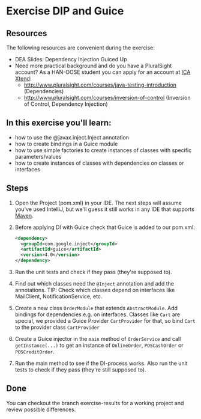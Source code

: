 Exercise DIP and Guice
=========================
Resources
-------------
The following resources are convenient during the exercise:

* DEA Slides: Dependency Injection Guiced Up
* Need more practical background and do you have a PluralSight account? As a HAN-OOSE student you can apply for an account at [ICA Xtend](https://ica-xtend.nl/winkel/):
	* http://www.pluralsight.com/courses/java-testing-introduction (Dependencies)
	* http://www.pluralsight.com/courses/inversion-of-control (Inversion of Control, Dependency Injection)
	
In this exercise you'll learn:
------------------------------
* how to use the @javax.inject.Inject annotation
* how to create bindings in a Guice module
* how to use simple factories to create instances of classes with specific parameters/values
* how to create instances of classes with dependencies on classes or interfaces

Steps
-----
1. Open the Project (pom.xml) in your IDE. The next steps will assume you've used IntelliJ, but we'll guess it still works in any IDE that supports [Maven](http://maven.apache.org/ "Maven").

2. Before applying DI with Guice check that Guice is added to our pom.xml:

	```xml
	<dependency>
	  <groupId>com.google.inject</groupId>
	  <artifactId>guice</artifactId>
	  <version>4.0</version>
	</dependency>
	``` 
	
3. Run the unit tests and check if they pass (they're supposed to).

4. Find out which classes need the ```@Inject``` annotation and add the annotations. TIP: Check which classes depend on interfaces like MailClient, NotificationService, etc.

5. Create a new class ```OrderModule``` that extends ```AbstractModule```. Add bindings for dependencies e.g. on interfaces. Classes like ```Cart``` are special, we provided a Guice Provider ```CartProvider``` for that, so bind ```Cart``` to the provider class ```CartProvider```

6. Create a Guice injector in the ```main``` method of ```OrderService``` and call ```getInstance(...)``` to get an instance of ```OnlineOrder```, ```POSCashOrder``` or ```POSCreditOrder```.

7. Run the main method to see if the DI-process works. Also run the unit tests to check if they pass (they're still supposed to).

Done
----
You can checkout the branch exercise-results for a working project and review possible differences.
